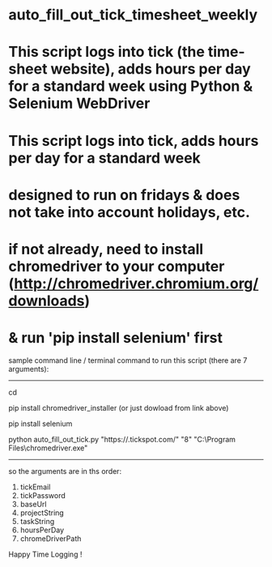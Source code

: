 # auto_fill_out_tick_timesheet_weekly

# This script logs into tick (the time-sheet website), adds hours per day for a standard week using Python &amp; Selenium WebDriver

# This script logs into tick, adds hours per day for a standard week

# designed to run on fridays & does not take into account holidays, etc.

# if not already, need to install chromedriver to your computer (http://chromedriver.chromium.org/downloads)

# & run 'pip install selenium' first

sample command line / terminal command to run this script (there are 7 arguments):


---------------------

cd <location of script>

pip install chromedriver_installer   (or just dowload from link above)

pip install selenium

python auto_fill_out_tick.py <tick email> <tick password> "https://<your organization>.tickspot.com/" <project name> <task name> "8" "C:\Program Files\chromedriver.exe"



-------------------------

so the arguments are in ths order: 

1. tickEmail
2. tickPassword
3. baseUrl
4. projectString
5. taskString
6. hoursPerDay 
7. chromeDriverPath 

Happy Time Logging !
